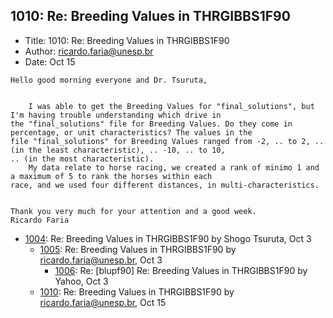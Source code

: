 ## 1010: Re: Breeding Values in THRGIBBS1F90

- Title: 1010: Re: Breeding Values in THRGIBBS1F90
- Author: ricardo.faria@unesp.br
- Date: Oct 15

```
Hello good morning everyone and Dr. Tsuruta,


    I was able to get the Breeding Values for "final_solutions", but I'm having trouble understanding which drive in
the "final_solutions" file for Breeding Values. Do they come in percentage, or unit characteristics? The values in the
file "final_solutions" for Breeding Values ranged from -2, .. to 2, .. (in the least characteristic), .. -10, .. to 10,
.. (in the most characteristic).
    My data relate to horse racing, we created a rank of minimo 1 and a maximum of 5 to rank the horses within each
race, and we used four different distances, in multi-characteristics.


Thank you very much for your attention and a good week.
Ricardo Faria
```

- [1004](1004.md): Re: Breeding Values in THRGIBBS1F90 by Shogo Tsuruta, Oct 3
    - [1005](1005.md): Re: Breeding Values in THRGIBBS1F90 by ricardo.faria@unesp.br, Oct 3
        - [1006](1006.md): Re: [blupf90] Re: Breeding Values in THRGIBBS1F90 by Yahoo, Oct 3
    - [1010](1010.md): Re: Breeding Values in THRGIBBS1F90 by ricardo.faria@unesp.br, Oct 15
